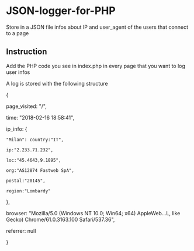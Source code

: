 # JSON-logger-for-PHP
Store in a JSON file infos about IP and user_agent of the users that connect to a page

## Instruction
Add the PHP code you see in index.php in every page that you want to log user infos

A log is stored with the following structure

{
  
  page_visited: "/", 

  time: "2018-02-16 18:58:41", 
  
  ip_info: {
  
    "Milan": country:"IT",
    
    ip:"2.233.71.232",
    
    loc:"45.4643,9.1895",
    
    org:"AS12874 Fastweb SpA",
    
    postal:"20145",
    
    region:"Lombardy"
  }, 
  
  browser: "Mozilla/5.0 (Windows NT 10.0; Win64; x64) AppleWeb…L, like Gecko) Chrome/61.0.3163.100 Safari/537.36", 
  
  referrer: null
  
}
